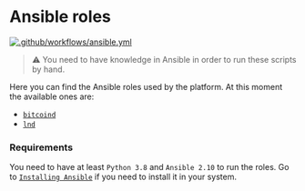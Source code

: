 # Ansible roles

[![.github/workflows/ansible.yml](https://github.com/fooock/yourbtc.link/actions/workflows/ansible.yml/badge.svg)](https://github.com/fooock/yourbtc.link/actions/workflows/ansible.yml)

>:warning: You need to have knowledge in Ansible in order to run these scripts by hand.

Here you can find the Ansible roles used by the platform. At this moment the available ones are:

* [`bitcoind`](bitcoin-role)
* [`lnd`](lnd-role)

### Requirements

You need to have at least `Python 3.8` and `Ansible 2.10` to run the roles. Go to [`Installing Ansible`](https://docs.ansible.com/ansible/latest/installation_guide/intro_installation.html)
if you need to install it in your system.
